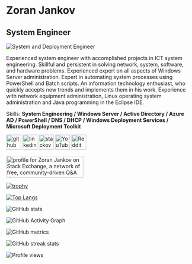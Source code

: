 # Zoran Jankov

## System Engineer

![System and Deployment Engineer](https://www.rccd.edu/admin/ed_services/it/PublishingImages/INFO_TECH_HERO.jpg)

Experienced system engineer with accomplished projects in ICT system engineering. Skillful and persistent in solving network, system, software, and hardware problems. Experienced expert on all aspects of Windows Server administration. Expert in automating system processes using PowerShell and Batch scripts. An information technology enthusiast, who quickly accepts new trends and implements them in his work. Experience with network equipment administration, Linux operating system administration and Java programming in the Eclipse IDE.

Skills: **System Engineering / Windows Server / Active Directory / Azure AD / PowerShell / DNS / DHCP / Windows Deployment Services / Microsoft Deployment Toolkit**

[<img src='https://cdn.jsdelivr.net/npm/simple-icons@3.0.1/icons/github.svg' alt='github' height='40'>](https://github.com/Zoran-Jankov)  [<img src='https://cdn.jsdelivr.net/npm/simple-icons@3.0.1/icons/linkedin.svg' alt='linkedin' height='40'>](https://www.linkedin.com/in/Zoran-Jankov/)  [<img src='https://cdn.jsdelivr.net/npm/simple-icons@3.0.1/icons/stackoverflow.svg' alt='stackoverflow' height='40'>](https://stackoverflow.com/users/9361512/zoran-jankov)  [<img src='https://cdn.jsdelivr.net/npm/simple-icons@3.0.1/icons/youtube.svg' alt='YouTube' height='40'>](https://www.youtube.com/channel/UCW4aqkdfF_BOTTYblGmTQ3A)  [<img src='https://cdn.jsdelivr.net/npm/simple-icons@3.0.1/icons/reddit.svg' alt='Reddit' height='40'>](https://www.reddit.com/user/Emperor_Zoran)

<a href="https://stackexchange.com/users/12947676/zoran-jankov"><img src="https://stackexchange.com/users/flair/12947676.png" width="208" height="58" alt="profile for Zoran Jankov on Stack Exchange, a network of free, community-driven Q&amp;A sites" title="profile for Zoran Jankov on Stack Exchange, a network of free, community-driven Q&amp;A sites" /></a>

[![trophy](https://github-profile-trophy.vercel.app/?username=Zoran-Jankov)](https://github.com/ryo-ma/github-profile-trophy)

[![Top Langs](https://github-readme-stats.vercel.app/api/top-langs/?username=Zoran-Jankov)](https://github.com/anuraghazra/github-readme-stats)

![GitHub stats](https://github-readme-stats.vercel.app/api?username=Zoran-Jankov&show_icons=true&count_private=true)  

![GitHub Activity Graph](https://activity-graph.herokuapp.com/graph?username=Zoran-Jankov)  

![GitHub metrics](https://metrics.lecoq.io/Zoran-Jankov)  

![GitHub streak stats](https://github-readme-streak-stats.herokuapp.com/?user=Zoran-Jankov)  

![Profile views](https://gpvc.arturio.dev/Zoran-Jankov)  
